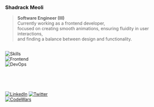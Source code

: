 <div align="start">

### Shadrack Meoli

> **Software Engineer (III)**  
> Currently working as a frontend developer,  
> focused on creating smooth animations, ensuring fluidity in user interactions,  
> and finding a balance between design and functionality.  

<br/>

<div align="left">
  <img src="https://skillicons.dev/icons?i=typescript,go,python&theme=dark&perline=5" alt="Skills"/>
  <br/>
  <img src="https://skillicons.dev/icons?i=react,next,tailwind,nest&theme=dark&perline=5" alt="Frontend"/>
  <br/>
  <img src="https://skillicons.dev/icons?i=postgres,docker,kubernetes,kafka&theme=dark&perline=4" alt="DevOps"/>
</div>


<div style="margin-top: 80px;">
  
[![LinkedIn](https://img.shields.io/badge/LinkedIn-0077B5?style=for-the-badge&logo=linkedin&logoColor=white&logoWidth=30)](https://www.linkedin.com/in/shadrack-codes254)
[![Twitter](https://img.shields.io/badge/Twitter-1DA1F2?style=for-the-badge&logo=twitter&logoColor=white&logoWidth=30)](https://twitter.com/shadmeoli)
<br />
[![CodeWars](https://www.codewars.com/users/shadmeoli/badges/large)](https://www.codewars.com/users/shadmeoli)

</div>

</div>
